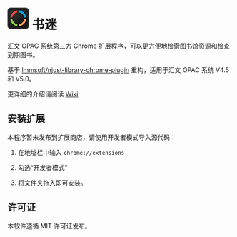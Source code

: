 # ![logo](images/48x48.png) 书迷 #

汇文 OPAC 系统第三方 Chrome 扩展程序，可以更方便地检索图书馆资源和检查到期图书。

基于 [lmmsoft/njust-library-chrome-plugin](https://github.com/lmmsoft/njust-library-chrome-plugin) 重构，适用于汇文 OPAC 系统 V4.5 和 V5.0。

更详细的介绍请阅读 [Wiki](https://github.com/ChiChou/libFan/wiki)

## 安装扩展

本程序暂未发布到扩展商店，请使用开发者模式导入源代码：

1. 在地址栏中输入 `chrome://extensions`

2. 勾选“开发者模式”

3. 将文件夹拖入即可安装。

## 许可证

本软件遵循 MIT 许可证发布。